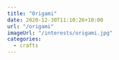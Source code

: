 ```yaml
---
title: "Origami"
date: 2020-12-30T11:10:26+10:00
url: "/origami"
imageUrl: "/interests/origami.jpg"
categories:
  - crafts
---
```

